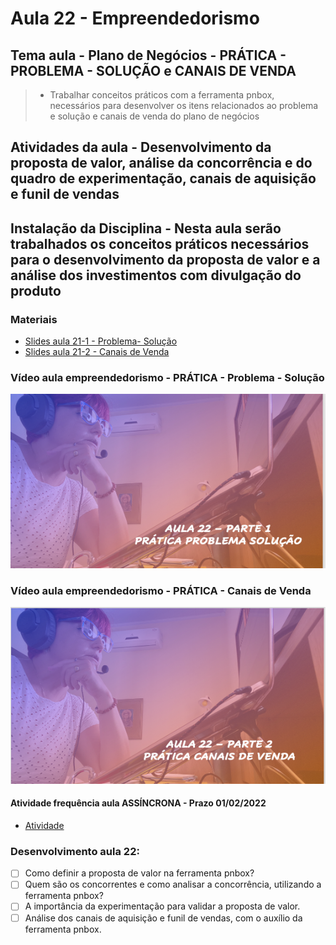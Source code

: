 # Aula 22 - Empreendedorismo
## Tema aula - Plano de Negócios - PRÁTICA - PROBLEMA - SOLUÇÃO e CANAIS DE VENDA

> * Trabalhar conceitos práticos com a ferramenta pnbox, necessários para desenvolver os itens relacionados ao problema e solução e canais de venda do plano de negócios

## Atividades da aula - Desenvolvimento da proposta de valor, análise da concorrência e do quadro de experimentação, canais de aquisição e funil de vendas


## Instalação da Disciplina - Nesta aula serão trabalhados os conceitos práticos necessários para o desenvolvimento da proposta de valor e a análise dos investimentos com divulgação do produto

### Materiais

- [Slides aula 21-1 - Problema- Solução](aula_21_1_teorica_pnbox_proposta_valor.pdf)
- [Slides aula 21-2 - Canais de Venda](aula_21_2_teorica_pnbox_canais_vendas.pdf)

### Vídeo aula empreendedorismo -  PRÁTICA - Problema - Solução

[![Aula - PRÁTICA- Problema - Solução](capa_aula22_1.png)](https://youtu.be/CMYS8sKu5F0)

### Vídeo aula empreendedorismo -  PRÁTICA  - Canais de Venda

[![Aula - PRÁTICA- Problema - Solução](capa_aula22_2.png)](https://youtu.be/JptCX8dGK0I)
  

####  Atividade frequência aula ASSÍNCRONA - Prazo 01/02/2022

- [Atividade](https://forms.gle/H7PJziZ33YXAxokq5)

### Desenvolvimento aula 22: 

- [ ] Como definir a proposta de valor na ferramenta pnbox?
- [ ] Quem são os concorrentes e como analisar a concorrência, utilizando a ferramenta pnbox?
- [ ] A importância da experimentação para validar a proposta de valor.
- [ ] Análise dos canais de aquisição e funil de vendas, com o auxílio da ferramenta pnbox.
